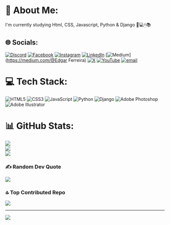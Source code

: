 # 💫 About Me:
I'm currently studying Html, CSS, Javascript, Python & Django 🐍💻🖱📚<br>


## 🌐 Socials:
[![Discord](https://img.shields.io/badge/Discord-%237289DA.svg?logo=discord&logoColor=white)](https://discord.gg/edgarferreira0562) [![Facebook](https://img.shields.io/badge/Facebook-%231877F2.svg?logo=Facebook&logoColor=white)](https://facebook.com/@edgarferreira20) [![Instagram](https://img.shields.io/badge/Instagram-%23E4405F.svg?logo=Instagram&logoColor=white)](https://instagram.com/edgarferreira112022) [![LinkedIn](https://img.shields.io/badge/LinkedIn-%230077B5.svg?logo=linkedin&logoColor=white)](https://linkedin.com/in/edgar-ferreira-4914bb206) [![Medium](https://img.shields.io/badge/Medium-12100E?logo=medium&logoColor=white)](https://medium.com/@Edgar Ferreira) [![X](https://img.shields.io/badge/X-black.svg?logo=X&logoColor=white)](https://x.com/@EdgarCelci23056) [![YouTube](https://img.shields.io/badge/YouTube-%23FF0000.svg?logo=YouTube&logoColor=white)](https://youtube.com/@@edgarferreira20) [![email](https://img.shields.io/badge/Email-D14836?logo=gmail&logoColor=white)](mailto:edgarcelcio6@gmail.com) 

# 💻 Tech Stack:
![HTML5](https://img.shields.io/badge/html5-%23E34F26.svg?style=for-the-badge&logo=html5&logoColor=white) ![CSS3](https://img.shields.io/badge/css3-%231572B6.svg?style=for-the-badge&logo=css3&logoColor=white) ![JavaScript](https://img.shields.io/badge/javascript-%23323330.svg?style=for-the-badge&logo=javascript&logoColor=%23F7DF1E) ![Python](https://img.shields.io/badge/python-3670A0?style=for-the-badge&logo=python&logoColor=ffdd54) ![Django](https://img.shields.io/badge/django-%23092E20.svg?style=for-the-badge&logo=django&logoColor=white) ![Adobe Photoshop](https://img.shields.io/badge/adobe%20photoshop-%2331A8FF.svg?style=for-the-badge&logo=adobe%20photoshop&logoColor=white) ![Adobe Illustrator](https://img.shields.io/badge/adobe%20illustrator-%23FF9A00.svg?style=for-the-badge&logo=adobe%20illustrator&logoColor=white)
# 📊 GitHub Stats:
![](https://github-readme-stats.vercel.app/api?username=edgarferreira20&theme=dracula&hide_border=false&include_all_commits=true&count_private=true)<br/>
![](https://github-readme-streak-stats.herokuapp.com/?user=edgarferreira20&theme=dracula&hide_border=false)<br/>
![](https://github-readme-stats.vercel.app/api/top-langs/?username=edgarferreira20&theme=dracula&hide_border=false&include_all_commits=true&count_private=true&layout=compact)

### ✍️ Random Dev Quote
![](https://quotes-github-readme.vercel.app/api?type=horizontal&theme=radical)

### 🔝 Top Contributed Repo
![](https://github-contributor-stats.vercel.app/api?username=edgarferreira20&limit=5&theme=dark&combine_all_yearly_contributions=true)

---
[![](https://visitcount.itsvg.in/api?id=edgarferreira20&icon=0&color=0)](https://visitcount.itsvg.in)

<!-- Proudly created with GPRM ( https://gprm.itsvg.in ) -->
